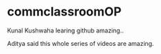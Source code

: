 # commclassroomOP

Kunal Kushwaha learing github amazing..

Aditya said this whole series of videos are amazing.
